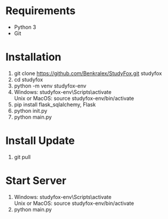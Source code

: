 # Requirements
- Python 3
- Git

# Installation
1. git clone https://github.com/Benkralex/StudyFox.git studyfox
2. cd studyfox
3. python -m venv studyfox-env
4. Windows: studyfox-env\Scripts\activate\
   Unix or MacOS: source studyfox-env/bin/activate
5. pip install flask_sqlalchemy, Flask
6. python init.py
7. python main.py

# Install Update
1. git pull

# Start Server
1. Windows: studyfox-env\Scripts\activate\
   Unix or MacOS: source studyfox-env/bin/activate
2. python main.py
